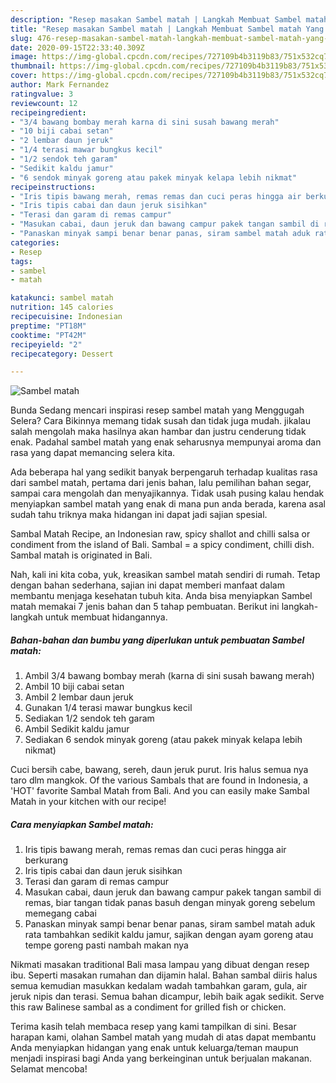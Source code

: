 ```yaml
---
description: "Resep masakan Sambel matah | Langkah Membuat Sambel matah Yang Bikin Ngiler"
title: "Resep masakan Sambel matah | Langkah Membuat Sambel matah Yang Bikin Ngiler"
slug: 476-resep-masakan-sambel-matah-langkah-membuat-sambel-matah-yang-bikin-ngiler
date: 2020-09-15T22:33:40.309Z
image: https://img-global.cpcdn.com/recipes/727109b4b3119b83/751x532cq70/sambel-matah-foto-resep-utama.jpg
thumbnail: https://img-global.cpcdn.com/recipes/727109b4b3119b83/751x532cq70/sambel-matah-foto-resep-utama.jpg
cover: https://img-global.cpcdn.com/recipes/727109b4b3119b83/751x532cq70/sambel-matah-foto-resep-utama.jpg
author: Mark Fernandez
ratingvalue: 3
reviewcount: 12
recipeingredient:
- "3/4 bawang bombay merah karna di sini susah bawang merah"
- "10 biji cabai setan"
- "2 lembar daun jeruk"
- "1/4 terasi mawar bungkus kecil"
- "1/2 sendok teh garam"
- "Sedikit kaldu jamur"
- "6 sendok minyak goreng atau pakek minyak kelapa lebih nikmat"
recipeinstructions:
- "Iris tipis bawang merah, remas remas dan cuci peras hingga air berkurang"
- "Iris tipis cabai dan daun jeruk sisihkan"
- "Terasi dan garam di remas campur"
- "Masukan cabai, daun jeruk dan bawang campur pakek tangan sambil di remas, biar tangan tidak panas basuh dengan minyak goreng sebelum memegang cabai"
- "Panaskan minyak sampi benar benar panas, siram sambel matah aduk rata tambahkan sedikit kaldu jamur, sajikan dengan ayam goreng atau tempe goreng pasti nambah makan nya"
categories:
- Resep
tags:
- sambel
- matah

katakunci: sambel matah 
nutrition: 145 calories
recipecuisine: Indonesian
preptime: "PT18M"
cooktime: "PT42M"
recipeyield: "2"
recipecategory: Dessert

---
```



![Sambel matah](https://img-global.cpcdn.com/recipes/727109b4b3119b83/751x532cq70/sambel-matah-foto-resep-utama.jpg)

Bunda Sedang mencari inspirasi resep sambel matah yang Menggugah Selera? Cara Bikinnya memang tidak susah dan tidak juga mudah. jikalau salah mengolah maka hasilnya akan hambar dan justru cenderung tidak enak. Padahal sambel matah yang enak seharusnya mempunyai aroma dan rasa yang dapat memancing selera kita.

Ada beberapa hal yang sedikit banyak berpengaruh terhadap kualitas rasa dari sambel matah, pertama dari jenis bahan, lalu pemilihan bahan segar, sampai cara mengolah dan menyajikannya. Tidak usah pusing kalau hendak menyiapkan sambel matah yang enak di mana pun anda berada, karena asal sudah tahu triknya maka hidangan ini dapat jadi sajian spesial.

Sambal Matah Recipe, an Indonesian raw, spicy shallot and chilli salsa or condiment from the island of Bali. Sambal = a spicy condiment, chilli dish. Sambal matah is originated in Bali.


Nah, kali ini kita coba, yuk, kreasikan sambel matah sendiri di rumah. Tetap dengan bahan sederhana, sajian ini dapat memberi manfaat dalam membantu menjaga kesehatan tubuh kita. Anda bisa menyiapkan Sambel matah memakai 7 jenis bahan dan 5 tahap pembuatan. Berikut ini langkah-langkah untuk membuat hidangannya.

<!--inarticleads1-->

##### Bahan-bahan dan bumbu yang diperlukan untuk pembuatan Sambel matah:

1. Ambil 3/4 bawang bombay merah (karna di sini susah bawang merah)
1. Ambil 10 biji cabai setan
1. Ambil 2 lembar daun jeruk
1. Gunakan 1/4 terasi mawar bungkus kecil
1. Sediakan 1/2 sendok teh garam
1. Ambil Sedikit kaldu jamur
1. Sediakan 6 sendok minyak goreng (atau pakek minyak kelapa lebih nikmat)


Cuci bersih cabe, bawang, sereh, daun jeruk purut. Iris halus semua nya taro dlm mangkok. Of the various Sambals that are found in Indonesia, a &#39;HOT&#39; favorite Sambal Matah from Bali. And you can easily make Sambal Matah in your kitchen with our recipe! 

<!--inarticleads2-->

##### Cara menyiapkan Sambel matah:

1. Iris tipis bawang merah, remas remas dan cuci peras hingga air berkurang
1. Iris tipis cabai dan daun jeruk sisihkan
1. Terasi dan garam di remas campur
1. Masukan cabai, daun jeruk dan bawang campur pakek tangan sambil di remas, biar tangan tidak panas basuh dengan minyak goreng sebelum memegang cabai
1. Panaskan minyak sampi benar benar panas, siram sambel matah aduk rata tambahkan sedikit kaldu jamur, sajikan dengan ayam goreng atau tempe goreng pasti nambah makan nya


Nikmati masakan traditional Bali masa lampau yang dibuat dengan resep ibu. Seperti masakan rumahan dan dijamin halal. Bahan sambal diiris halus semua kemudian masukkan kedalam wadah tambahkan garam, gula, air jeruk nipis dan terasi. Semua bahan dicampur, lebih baik agak sedikit. Serve this raw Balinese sambal as a condiment for grilled fish or chicken. 

Terima kasih telah membaca resep yang kami tampilkan di sini. Besar harapan kami, olahan Sambel matah yang mudah di atas dapat membantu Anda menyiapkan hidangan yang enak untuk keluarga/teman maupun menjadi inspirasi bagi Anda yang berkeinginan untuk berjualan makanan. Selamat mencoba!
